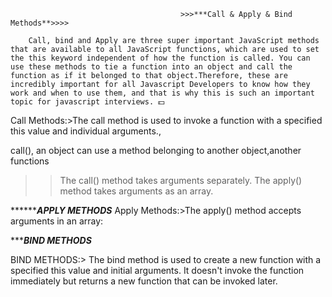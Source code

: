                                           >>>***Call & Apply & Bind Methods**>>>>

        Call, bind and Apply are three super important JavaScript methods that are available to all JavaScript functions, which are used to set the this keyword independent of how the function is called. You can use these methods to tie a function into an object and call the function as if it belonged to that object.Therefore, these are incredibly important for all Javascript Developers to know how they work and when to use them, and that is why this is such an important topic for javascript interviews. 💵

Call Methods:>The call method is used to invoke a function with a specified this value and individual arguments.,

call(), an object can use a method belonging to another object,another functions

<!-- Diffrence between Call & Apply -->
>>The call() method takes arguments separately.
>>The apply() method takes arguments as an array.

*********APPLY METHODS***
Apply Methods:>The apply() method accepts arguments in an array:


******BIND METHODS***

BIND METHODS:> The bind method is used to create a new function with a specified this value and initial arguments. It doesn't invoke the function immediately but returns a new function that can be invoked later.